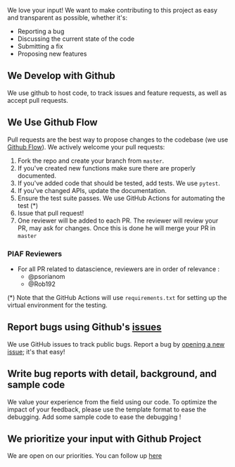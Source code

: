 We love your input! We want to make contributing to this project as easy and transparent as possible, whether it's:

- Reporting a bug
- Discussing the current state of the code
- Submitting a fix
- Proposing new features

## We Develop with Github
We use github to host code, to track issues and feature requests, as well as accept pull requests.

## We Use Github Flow
Pull requests are the best way to propose changes to the codebase (we use [Github Flow](https://guides.github.com/introduction/flow/index.html)). We actively welcome your pull requests:

1. Fork the repo and create your branch from `master`.
2. If you've created new functions make sure there are properly documented. 
3. If you've added code that should be tested, add tests. We use `pytest`. 
4. If you've changed APIs, update the documentation.
5. Ensure the test suite passes. We use GitHub Actions for automating the test (*) 
6. Issue that pull request!
7. One reviewer will be added to each PR. The reviewer will review your PR, may ask for changes. Once this is done he will merge your PR in `master`

### PIAF Reviewers
- For all PR related to datascience, reviewers are in order of relevance : 
    - @psorianom
    - @Rob192

(*) Note that the GitHub Actions will use `requirements.txt` for setting up the virtual environment for the testing. 

## Report bugs using Github's [issues](https://github.com/briandk/transcriptase-atom/issues)
We use GitHub issues to track public bugs. Report a bug by [opening a new issue](); it's that easy!

## Write bug reports with detail, background, and sample code
We value your experience from the field using our code. To optimize the impact of your feedback, please use the template format to ease the debugging. 
Add some sample code to ease the debugging ! 

## We prioritize your input with Github Project 
We are open on our priorities. You can follow up [here](https://github.com/orgs/etalab-ia/projects/3)
